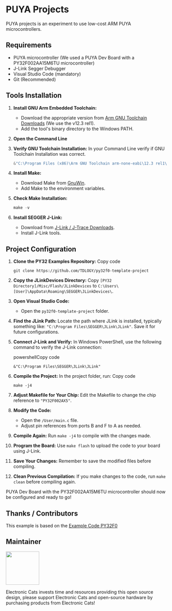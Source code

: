 # PUYA Projects
PUYA projects is an experiment to use low-cost ARM PUYA microcontrollers.

## Requirements
- PUYA microcontroller (We used a PUYA Dev Board with a PY32F002AA15M6TU microcontroller)
- J-Link Segger Debugger
- Visual Studio Code (mandatory)
- Git (Recommended)

## Tools Installation

1. **Install GNU Arm Embedded Toolchain:**
   - Download the appropriate version from [Arm GNU Toolchain Downloads](https://developer.arm.com/tools-and-software/open-source-software/developer-tools/gnu-toolchain/gnu-rm/downloads) (We use the v12.3 rel1).
   - Add the tool's binary directory to the Windows PATH.

2. **Open the Command Line**

3. **Verify GNU Toolchain Installation:**
In your Command Line verify if GNU Toolchain Installation was correct.
   ```powershell
   &"C:\Program Files (x86)\Arm GNU Toolchain arm-none-eabi\12.3 rel1\bin\arm-none-eabi-gcc" -v 

4.  **Install Make:**
    -   Download Make from [GnuWin](http://gnuwin32.sourceforge.net/packages/make.htm).
    -   Add Make to the environment variables.

5.  **Check Make Installation:**
     ```powershell
     make -v
    
5.  **Install SEGGER J-Link:**
    -   Download from [J-Link / J-Trace Downloads](https://www.segger.com/downloads/jlink).
    -   Install J-Link tools.

## Project Configuration

1.  **Clone the PY32 Examples Repository:**
    Copy code
    
    `git clone https://github.com/TDLOGY/py32f0-template-project` 
    
2.  **Copy the JLinkDevices Directory:** Copy `[PY32 Directory]/Misc/Flash/JLinkDevices` to `C:\Users\[User]\AppData\Roaming\SEGGER\JLinkDevices\`.
    
3.  **Open Visual Studio Code:**
    
    -   Open the `py32f0-template-project` folder.
4.  **Find the JLink Path:** Locate the path where JLink is installed, typically something like: `"C:\Program Files\SEGGER\JLink\JLink"`. Save it for future configurations.
    
5.  **Connect J-Link and Verify:** In Windows PowerShell, use the following command to verify the J-Link connection:
    
    powershellCopy code
    
    `&"C:\Program Files\SEGGER\JLink\JLink"` 
    
6.  **Compile the Project:** In the project folder, run:
    Copy code
    
    `make -j4` 
    
7.  **Adjust Makefile for Your Chip:** Edit the Makefile to change the chip reference to `"PY32F002AX5"`.
    
8.  **Modify the Code:**
    
    -   Open the `/User/main.c` file.
    -   Adjust pin references from ports B and F to A as needed.
9.  **Compile Again:** Run `make -j4` to compile with the changes made.
    
10.  **Program the Board:** Use `make flash` to upload the code to your board using J-Link.
    
11.  **Save Your Changes:** Remember to save the modified files before compiling.
    
12.  **Clean Previous Compilation:** If you make changes to the code, run `make clean` before compiling again.
    

PUYA Dev Board with the PY32F002AA15M6TU microcontroller should now be configured and ready to go!

## Thanks / Contributors
This example is based on the [Example Code PY32F0](https://github.com/TDLOGY/py32f0-template-project/tree/618b7ab8a95be73d5871b39afd02e14fb6a823dd)

## Maintainer

<a
href="https://github.com/sponsors/ElectronicCats">

<img  src="https://electroniccats.com/wp-content/uploads/2020/07/Badge_GHS.png"  height="104" />

</a>

Electronic Cats invests time and resources providing this open source design, please support Electronic Cats and open-source hardware by purchasing products from Electronic Cats!

[Agregando el link como referencia]: <https://github.com/ElectronicCats/Template-Project-KiCAD-CI>

